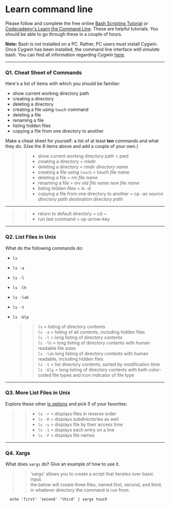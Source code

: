 # Learn command line

Please follow and complete the free online [Bash Scripting Tutorial](https://ryanstutorials.net/bash-scripting-tutorial/) or [Codecademy's Learn the Command Line](https://www.codecademy.com/learn/learn-the-command-line). These are helpful tutorials. You should be able to go through these in a couple of hours.

**Note:** Bash is not installed on a PC. Rather, PC users must install Cygwin. Once Cygwin has been installed, the command line interface witll _emulate_ bash. You can find all information regarding Cygwin [here](https://www.cygwin.com/).

---

### Q1.  Cheat Sheet of Commands  

Here's a list of items with which you should be familiar:  
* show current working directory path
* creating a directory
* deleting a directory
* creating a file using `touch` command
* deleting a file
* renaming a file
* listing hidden files
* copying a file from one directory to another

Make a cheat sheet for yourself: a list of at least **ten** commands and what they do.  (Use the 8 items above and add a couple of your own.)  

> > * show current working directory path = pwd
> > * creating a directory = mkdir
> > * deleting a directory = rmdir *directory name*
> > * creating a file using `touch` = touch *file name*
> > * deleting a file = rm *file name*
> > * renaming a file = mv *old file name* *new file name*
> > * listing hidden files = ls -d
> > * copying a file from one directory to another = cp -av *source directory path* *destination directory path*
---
> > * return to default directory = cd ~
> > * run last command = up-arrow-key
---

### Q2.  List Files in Unix   

What do the following commands do:  
* `ls` 
* `ls -a` 
* `ls -l` 
* `ls -lh` 
* `ls -lah`  
* `ls -t`  
* `ls -Glp`  


   > >  `ls` = listing of directory contents  
   > >  `ls -a` = listing of all contents, including hidden files  
   > >  `ls -l` = long listing of directory contents  
   > >  `ls -lh` = long listing of directory contents with human readable file sizes  
   > >  `ls -lah` long listing of directory contents with human readable, including hidden files  
   > >  `ls -t` = list directory contents, sorted by modification time  
   > >  `ls -Glp` =  long listing of directory contents with both color-coded file types and icon indicator of file type  

---

### Q3.  More List Files in Unix  

Explore these other [ls options](http://www.techonthenet.com/unix/basic/ls.php) and pick 5 of your favorites:

> > * `ls -r` = displays files in reverse order
> > * `ls -R` = displays subdirectories as well
> > * `ls -u` = displays file by their access time
> > * `ls -1` = displays each entry on a line
> > * `ls -F` = displays file names

---

### Q4.  Xargs   

What does `xargs` do? Give an example of how to use it.

> > 'xargs' allows you to create a script that iterates over basic input.    
> > the below will create three files, named first, second, and third, in whatever directory the command is run from:

      echo 'first' 'second' 'third' | xargs touch 

 


 

